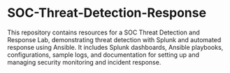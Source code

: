 # SOC-Threat-Detection-Response
This repository contains resources for a SOC Threat Detection and Response Lab, demonstrating threat detection with Splunk and automated response using Ansible. It includes Splunk dashboards, Ansible playbooks, configurations, sample logs, and documentation for setting up and managing security monitoring and incident response.
